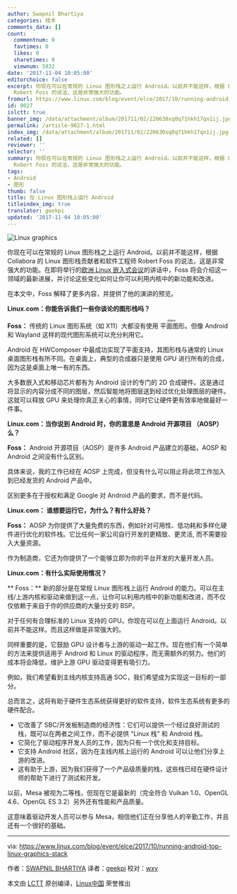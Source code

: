 ```yaml
---
author: Swapnil Bhartiya
categories: 技术
comments_data: []
count:
  commentnum: 0
  favtimes: 0
  likes: 0
  sharetimes: 0
  viewnum: 5832
date: '2017-11-04 10:05:00'
editorchoice: false
excerpt: 你现在可以在常规的 Linux 图形栈之上运行 Android。以前并不能这样，根据 Collabora 的 Linux 图形栈贡献者和软件工程师
  Robert Foss 的说法，这是非常强大的功能。
fromurl: https://www.linux.com/blog/event/elce/2017/10/running-android-top-linux-graphics-stack
id: 9027
islctt: true
banner_img: /data/attachment/album/201711/02/220630xq0q71hkh17qn1ij.jpg
permalink: /article-9027-1.html
index_img: /data/attachment/album/201711/02/220630xq0q71hkh17qn1ij.jpg.thumb.jpg
related: []
reviewer: ''
selector: ''
summary: 你现在可以在常规的 Linux 图形栈之上运行 Android。以前并不能这样，根据 Collabora 的 Linux 图形栈贡献者和软件工程师
  Robert Foss 的说法，这是非常强大的功能。
tags:
- Android
- 图形
thumb: false
title: 在 Linux 图形栈上运行 Android
titleindex_img: true
translator: geekpi
updated: '2017-11-04 10:05:00'
---
```


![Linux graphics](/data/attachment/album/201711/02/220630xq0q71hkh17qn1ij.jpg "Linux graphics")


你现在可以在常规的 Linux 图形栈之上运行 Android。以前并不能这样，根据 Collabora 的 Linux 图形栈贡献者和软件工程师 Robert Foss 的说法，这是非常强大的功能。在即将举行的[欧洲 Linux 嵌入式会议](http://events.linuxfoundation.org/events/embedded-linux-conference-europe)的讲话中，Foss 将会介绍这一领域的最新进展，并讨论这些变化如何让你可以利用内核中的新功能和改进。


在本文中，Foss 解释了更多内容，并提供了他的演讲的预览。


**Linux.com：你能告诉我们一些你谈论的图形栈吗？**


**Foss：** 传统的 Linux 图形系统（如 X11）大都没有使用<ruby> 平面图形 <rt>  plane </rt></ruby>。但像 Android 和 Wayland 这样的现代图形系统可以充分利用它。


Android 在 HWComposer 中最成功实现了平面支持，其图形栈与通常的 Linux 桌面图形栈有所不同。在桌面上，典型的合成器只是使用 GPU 进行所有的合成，因为这是桌面上唯一有的东西。


大多数嵌入式和移动芯片都有为 Android 设计的专门的 2D 合成硬件。这是通过将显示的内容分成不同的图层，然后智能地将图层送到经过优化处理图层的硬件。这就可以释放 GPU 来处理你真正关心的事情，同时它让硬件更有效率地做最好一件事。


**Linux.com：当你说到 Android 时，你的意思是 Android 开源项目 （AOSP） 么？**


**Foss：** Android 开源项目（AOSP）是许多 Android 产品建立的基础，AOSP 和 Android 之间没有什么区别。


具体来说，我的工作已经在 AOSP 上完成，但没有什么可以阻止将此项工作加入到已经发货的 Android 产品中。


区别更多在于授权和满足 Google 对 Android 产品的要求，而不是代码。


**Linux.com： 谁想要运行它，为什么？有什么好处？**


**Foss：** AOSP 为你提供了大量免费的东西，例如针对可用性、低功耗和多样化硬件进行优化的软件栈。它比任何一家公司自行开发的更精致、更灵活, 而不需要投入大量资源。


作为制造商，它还为你提供了一个能够立即为你的平台开发的大量开发人员。


**Linux.com：有什么实际使用情况？**


\*\* Foss：\*\* 新的部分是在常规 Linux 图形栈上运行 Android 的能力。可以在主线/上游内核和驱动来做到这一点，让你可以利用内核中的新功能和改进，而不仅仅依赖于来自于你的供应商的大量分支的 BSP。


对于任何有合理标准的 Linux 支持的 GPU，你现在可以在上面运行 Android。以前并不能这样。而且这样做是非常强大的。


同样重要的是，它鼓励 GPU 设计者与上游的驱动一起工作。现在他们有一个简单的方法来提供适用于 Android 和 Linux 的驱动程序，而无需额外的努力。他们的成本将会降低，维护上游 GPU 驱动变得更有吸引力。


例如，我们希望看到主线内核支持高通 SOC，我们希望成为实现这一目标的一部分。


总而言之，这将有助于硬件生态系统获得更好的软件支持，软件生态系统有更多的硬件配合。


* 它改善了 SBC/开发板制造商的经济性：它们可以提供一个经过良好测试的栈，既可以在两者之间工作，而不必提供 “Linux 栈” 和 Android 栈。
* 它简化了驱动程序开发人员的工作，因为只有一个优化和支持目标。
* 它支持 Android 社区，因为在主线内核上运行的 Android 可以让他们分享上游的改进。
* 这有助于上游，因为我们获得了一个产品级质量的栈，这些栈已经在硬件设计师的帮助下进行了测试和开发。


以前，Mesa 被视为二等栈，但现在它是最新的（完全符合 Vulkan 1.0、OpenGL 4.6、OpenGL ES 3.2）另外还有性能和产品质量。


这意味着驱动开发人员可以参与 Mesa，相信他们正在分享他人的辛勤工作，并且还有一个很好的基础。




---


via: <https://www.linux.com/blog/event/elce/2017/10/running-android-top-linux-graphics-stack>


作者：[SWAPNIL BHARTIYA](https://www.linux.com/users/arnieswap) 译者：[geekpi](https://github.com/geekpi) 校对：[wxy](https://github.com/wxy)


本文由 [LCTT](https://github.com/LCTT/TranslateProject) 原创编译，[Linux中国](https://linux.cn/) 荣誉推出